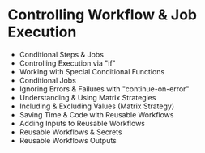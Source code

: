 # Controlling Workflow & Job Execution

- Conditional Steps & Jobs
- Controlling Execution via "if"
- Working with Special Conditional Functions
- Conditional Jobs
- Ignoring Errors & Failures with "continue-on-error"
- Understanding & Using Matrix Strategies
- Including & Excluding Values (Matrix Strategy)
- Saving Time & Code with Reusable Workflows
- Adding Inputs to Reusable Workflows
- Reusable Workflows & Secrets
- Reusable Workflows Outputs
